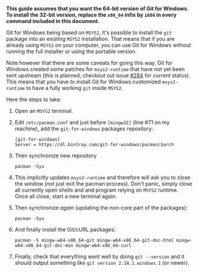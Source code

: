 **This guide assumes that you want the 64-bit version of Git for Windows. To install the 32-bit version, replace the `x86_64` infix by `i686` in every command included in this document.**

Git for Windows being based on `MSYS2`, it's possible to install the `git` package into an existing `MSYS2` installation. That means that if you are already using `MSYS2` on your computer, you can use Git for Windows without running the full installer or using the portable version.

Note however that there are some caveats for going this way. Git for Windows created some patches for `msys2-runtime` that have not yet been sent upstream (this is planned, checkout out issue [#284](https://github.com/git-for-windows/git/issues/284) for current status). This means that you have to install Git for Windows customized `msys2-runtime` to have a fully working `git` inside `MSYS2`.

Here the steps to take:

 1. Open an `MSYS2` terminal.
 2. Edit `/etc/pacman.conf` and just before `[mingw32]` (line #71 on my machine), add the `git-for-windows` packages repository:
        
        [git-for-windows]
        Server = https://dl.bintray.com/git-for-windows/pacman/$arch 

 3. Then synchronize new repository

        pacman -Syu

 4. This implicitly updates `msys2-runtime` and therefore will ask you to close the window (*not* just exit the pacman process). Don't panic, simply close all currently open shells and and program relying on `MSYS2` runtime. Once all close, start a new terminal again.

 5. Then synchronize *again* (updating the non-core part of the packages):

        pacman -Syu

 6. And finally install the Git/cURL packages:

        pacman -S mingw-w64-x86_64-git mingw-w64-x86_64-git-doc-html mingw-w64-x86_64-git-doc-man mingw-w64-x86_64-curl

 7. Finally, check that everything went well by doing `git --version` and it should output something like `git version 2.14.1.windows.1` (or newer).
